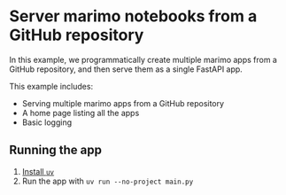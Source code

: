 # Server marimo notebooks from a GitHub repository

In this example, we programmatically create multiple marimo apps from a GitHub repository, and then serve them as a single FastAPI app.

This example includes:

- Serving multiple marimo apps from a GitHub repository
- A home page listing all the apps
- Basic logging

## Running the app

1. [Install `uv`](https://github.com/astral-sh/uv/?tab=readme-ov-file#installation)
2. Run the app with `uv run --no-project main.py`
